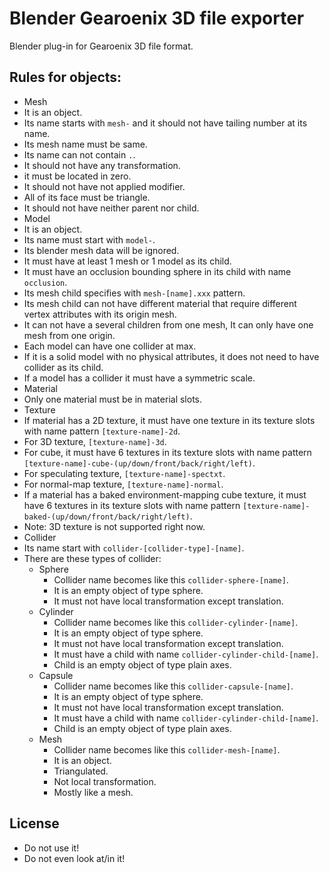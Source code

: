 # Blender Gearoenix 3D file exporter
Blender plug-in for Gearoenix 3D file format.

## Rules for objects:
- Mesh
 - It is an object.
 - Its name starts with `mesh-` and it should not have tailing number at its
   name.
 - Its mesh name must be same.
 - Its name can not contain `.`.
 - It should not have any transformation.
 - it must be located in zero.
 - It should not have not applied modifier.
 - All of its face must be triangle.
 - It should not have neither parent nor child.
- Model
 - It is an object.
 - Its name must start with `model-`.
 - Its blender mesh data will be ignored.
 - It must have at least 1 mesh or 1 model as its child.
 - It must have an occlusion bounding sphere in its child with name `occlusion`.
 - Its mesh child specifies with `mesh-[name].xxx` pattern.
 - Its mesh child can not have different material that require different vertex
   attributes with its origin mesh.
 - It can not have a several children from one mesh, It can only have one mesh
   from one origin.
 - Each model can have one collider at max.
 - If it is a solid model with no physical attributes, it does not need to have
   collider as its child.
 - If a model has a collider it must have a symmetric scale.
- Material
 - Only one material must be in material slots.
- Texture
 - If material has a 2D texture, it must have one texture in its texture slots
   with name pattern `[texture-name]-2d`.
 - For 3D texture, `[texture-name]-3d`.
 - For cube, it must have 6 textures in its texture slots
   with name pattern `[texture-name]-cube-(up/down/front/back/right/left)`.
 - For speculating texture, `[texture-name]-spectxt`.
 - For normal-map texture, `[texture-name]-normal`.
 - If a material has a baked environment-mapping cube texture, it must have 6
   textures in its texture slots with name pattern
   `[texture-name]-baked-(up/down/front/back/right/left)`.
 - Note: 3D texture is not supported right now.
- Collider
 - Its name start with `collider-[collider-type]-[name]`.
 - There are these types of collider:
     - Sphere
         - Collider name becomes like this `collider-sphere-[name]`.
         - It is an empty object of type sphere.
         - It must not have local transformation except translation.
     - Cylinder
         - Collider name becomes like this `collider-cylinder-[name]`.
         - It is an empty object of type sphere.
         - It must not have local transformation except translation.
         - It must have a child with name `collider-cylinder-child-[name]`.
         - Child is an empty object of type plain axes.
     - Capsule
         - Collider name becomes like this `collider-capsule-[name]`.
         - It is an empty object of type sphere.
         - It must not have local transformation except translation.
         - It must have a child with name `collider-cylinder-child-[name]`.
         - Child is an empty object of type plain axes.
     - Mesh
         - Collider name becomes like this `collider-mesh-[name]`.
         - It is an object.
         - Triangulated.
         - Not local transformation.
         - Mostly like a mesh.


## License
- Do not use it!
- Do not even look at/in it!
